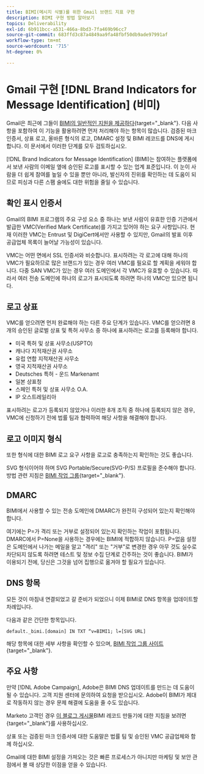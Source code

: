 ```yaml
---
title: BIMI(메시지 식별)를 위한 Gmail 브랜드 지표 구현
description: BIMI 구현 방법 알아보기
topics: Deliverability
exl-id: 6b911bcc-a531-466a-8bd3-7fa469b96cc7
source-git-commit: 683ffd3c87a4849aa9fa48fbf50db9ade97991af
workflow-type: tm+mt
source-wordcount: '715'
ht-degree: 0%

---
```


# Gmail 구현 [!DNL Brand Indicators for Message Identification] (비미)

Gmail은 최근에 그들이 [BIMI의 일반적인 지원을 제공하다](https://cloud.google.com/blog/products/identity-security/bringing-bimi-to-gmail-in-google-workspace){target=&quot;_blank&quot;}. 다음 사항을 포함하여 이 기능을 활용하려면 먼저 처리해야 하는 항목이 많습니다. 검증된 마크 인증서, 상표 로고, 올바른 형식의 로고, DMARC 설정 및 BIMI 레코드를 DNS에 게시합니다. 이 문서에서 이러한 단계를 모두 검토하십시오.

[!DNL Brand Indicators for Message Identification] (BIMI)는 참여하는 플랫폼에서 보낸 사람의 이메일 옆에 승인된 로고를 표시할 수 있는 업계 표준입니다. 이 눈이 사람을 더 쉽게 참여를 높일 수 있을 뿐만 아니라, 발신자의 진위를 확인하는 데 도움이 되므로 피싱과 다른 스팸 술에도 대한 위험을 줄일 수 있습니다.

## 확인 표시 인증서

Gmail의 BIMI 프로그램의 주요 구성 요소 중 하나는 보낸 사람이 유효한 인증 기관에서 발급한 VMC(Verified Mark Certificate)를 가지고 있어야 하는 요구 사항입니다. 현재 이러한 VMC는 Entrust 및 DigiCert에서만 사용할 수 있지만, Gmail의 발표 이후 공급업체 목록이 늘어날 가능성이 있습니다.

VMC는 어떤 면에서 SSL 인증서와 비슷합니다. 표시하려는 각 로고에 대해 하나의 VMC가 필요하므로 많은 브랜드가 있는 경우 여러 VMC를 필요로 할 계획을 세워야 합니다. 다중 SAN VMC가 있는 경우 여러 도메인에서 각 VMC가 유효할 수 있습니다. 따라서 여러 전송 도메인에 하나의 로고가 표시되도록 하려면 하나의 VMC만 있으면 됩니다.

## 로고 상표

VMC를 얻으려면 먼저 완료해야 하는 다른 주요 단계가 있습니다. VMC를 얻으려면 8개의 승인된 글로벌 상표 및 특허 사무소 중 하나에 표시하려는 로고를 등록해야 합니다.

* 미국 특허 및 상표 사무소(USPTO)
* 캐나다 지적재산권 사무소
* 유럽 연합 지적재산권 사무소
* 영국 지적재산권 사무소
* Deutsches 특허 - 운드 Markenamt
* 일본 상표청
* 스페인 특허 및 상표 사무소 O.A.
* IP 오스트레일리아

표시하려는 로고가 등록되지 않았거나 이러한 8개 조직 중 하나에 등록되지 않은 경우, VMC에 신청하기 전에 법률 팀과 협력하여 해당 사항을 해결해야 합니다.

## 로고 이미지 형식

또한 형식에 대한 BIMI 로고 요구 사항을 로고로 충족하는지 확인하는 것도 좋습니다.

SVG 형식이어야 하며 SVG Portable/Secure(SVG-P/S) 프로필을 준수해야 합니다. 방법 관련 지침은 [BIMI 작업 그룹](https://bimigroup.org/svg-conversion-tools-released){target=&quot;_blank&quot;}.

## DMARC

BIMI에서 사용할 수 있는 전송 도메인에 DMARC가 완전히 구성되어 있는지 확인해야 합니다.

여기에는 P=가 격리 또는 거부로 설정되어 있는지 확인하는 작업이 포함됩니다. DMARC에서 P=None을 사용하는 경우에는 BIMI에 적합하지 않습니다. P=없음 설정은 도메인에서 나가는 메일을 알고 &quot;격리&quot; 또는 &quot;거부&quot;로 변경한 경우 아무 것도 실수로 차단되지 않도록 하려면 테스트 및 정보 수집 단계로 간주하는 것이 좋습니다. BIMI가 이용되기 전에, 당신은 그것을 넘어 집행으로 옮겨야 할 필요가 있습니다.

## DNS 항목

모든 것이 마침내 연결되었고 갈 준비가 되었으니 이제 BIMI로 DNS 항목을 업데이트할 차례입니다.

다음과 같은 간단한 항목입니다.

```
default._bimi.[domain] IN TXT “v=BIMI1; l=[SVG URL] 
```

해당 항목에 대한 세부 사항을 확인할 수 있으며, [BIMI 작업 그룹 사이트](https://bimigroup.org/implementation-guide){target=&quot;_blank&quot;}.


## 주요 사항

만약 [!DNL Adobe Campaign], Adobe은 BIMI DNS 업데이트를 만드는 데 도움이 될 수 있습니다. 고객 지원 센터에 문의하여 요청을 받으십시오. Adobe이 BIMI가 제대로 작동하지 않는 경우 문제 해결에 도움을 줄 수도 있습니다.

Marketo 고객인 경우 [이 블로그 게시물](https://nation.marketo.com/t5/support-blogs/how-to-bimi/ba-p/296966)BIMI 레코드 만들기에 대한 지침을 보려면 {target=&quot;_blank&quot;}를 사용하십시오.

상표 또는 검증된 마크 인증서에 대한 도움말은 법률 팀 및 승인된 VMC 공급업체와 함께 하십시오.

Gmail에 대한 BIMI 설정을 가져오는 것은 빠른 프로세스가 아니지만 마케팅 및 보안 관점에서 볼 때 상당한 이점을 얻을 수 있습니다.
